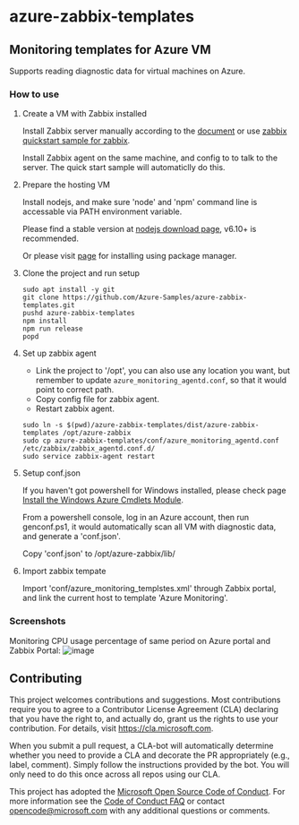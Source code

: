 # azure-zabbix-templates
## Monitoring templates for Azure VM
Supports reading diagnostic data for virtual machines on Azure.

### How to use
1. Create a VM with Zabbix installed

   Install Zabbix server manually according to the [document](https://www.zabbix.com/documentation/2.2/manual/installation) or use [zabbix quickstart sample for zabbix](https://github.com/Azure/azure-quickstart-templates/tree/master/zabbix-monitoring-cluster).

   Install Zabbix agent on the same machine, and config to to talk to the server. The quick start sample will automaticlly do this. 

2. Prepare the hosting VM

   Install nodejs, and make sure 'node' and 'npm' command line is accessable via PATH environment variable.

   Please find a stable version at [nodejs download page](https://nodejs.org/en/download/), v6.10+ is recommended.

   Or please visit [page](https://nodejs.org/en/download/package-manager/) for installing using package manager.

3. Clone the project and run setup

   ```
   sudo apt install -y git
   git clone https://github.com/Azure-Samples/azure-zabbix-templates.git
   pushd azure-zabbix-templates
   npm install
   npm run release
   popd
   ```

4. Set up zabbix agent

   - Link the project to '/opt', you can also use any location you want, but remember to update `azure_monitoring_agentd.conf`, so that it would point to correct path.
   - Copy config file for zabbix agent.
   - Restart zabbix agent.
   ```
   sudo ln -s $(pwd)/azure-zabbix-templates/dist/azure-zabbix-templates /opt/azure-zabbix
   sudo cp azure-zabbix-templates/conf/azure_monitoring_agentd.conf /etc/zabbix/zabbix_agentd.conf.d/
   sudo service zabbix-agent restart
   ```

5. Setup conf.json

   If you haven't got powershell for Windows installed, please check page [Install the Windows Azure Cmdlets Module](https://msdn.microsoft.com/en-us/library/dn135248(v=nav.70).aspx).

   From a powershell console, log in an Azure account, then run genconf.ps1, it would automatically scan all VM with diagnostic data, and generate a 'conf.json'.

   Copy 'conf.json' to /opt/azure-zabbix/lib/

6. Import zabbix tempate

   Import 'conf/azure_monitoring_templstes.xml' through Zabbix portal, and link the current host to template 'Azure Monitoring'.

### Screenshots
Monitoring CPU usage percentage of same period on Azure portal and Zabbix Portal:
![image](https://user-images.githubusercontent.com/10071498/27811911-8601d08e-609d-11e7-95a5-bb3eb76cdab0.png)

## Contributing

This project welcomes contributions and suggestions.  Most contributions require you to agree to a
Contributor License Agreement (CLA) declaring that you have the right to, and actually do, grant us
the rights to use your contribution. For details, visit https://cla.microsoft.com.

When you submit a pull request, a CLA-bot will automatically determine whether you need to provide
a CLA and decorate the PR appropriately (e.g., label, comment). Simply follow the instructions
provided by the bot. You will only need to do this once across all repos using our CLA.

This project has adopted the [Microsoft Open Source Code of Conduct](https://opensource.microsoft.com/codeofconduct/).
For more information see the [Code of Conduct FAQ](https://opensource.microsoft.com/codeofconduct/faq/) or
contact [opencode@microsoft.com](mailto:opencode@microsoft.com) with any additional questions or comments.
